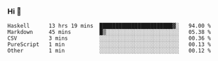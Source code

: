 ### Hi 👋

<!--START_SECTION:waka-->

```text
Haskell      13 hrs 19 mins  ███████████████████████▓░   94.00 %
Markdown     45 mins         █▒░░░░░░░░░░░░░░░░░░░░░░░   05.38 %
CSV          3 mins          ░░░░░░░░░░░░░░░░░░░░░░░░░   00.36 %
PureScript   1 min           ░░░░░░░░░░░░░░░░░░░░░░░░░   00.13 %
Other        1 min           ░░░░░░░░░░░░░░░░░░░░░░░░░   00.12 %
```

<!--END_SECTION:waka-->
